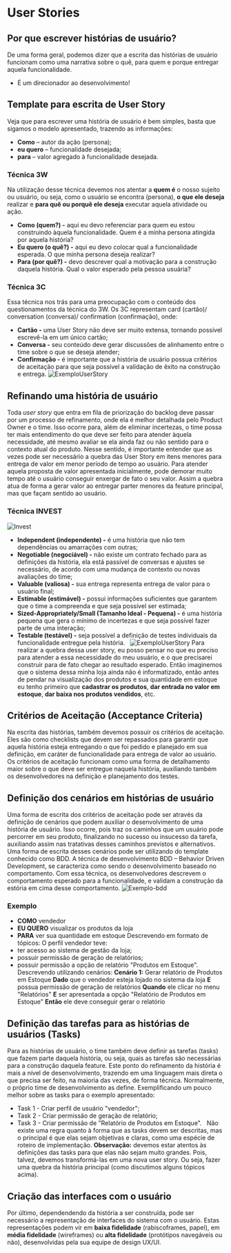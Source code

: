 # User Stories
## Por que escrever histórias de usuário?
De uma forma geral, podemos dizer que a escrita das histórias de usuário funcionam como uma narrativa sobre o quê, para quem e porque entregar aquela funcionalidade.
- É um direcionador ao desenvolvimento!
## Template para escrita de User Story
Veja que para escrever uma história de usuário é bem simples, basta que sigamos o modelo apresentado, trazendo as informações:
- **Como** – autor da ação (persona);
- **eu quero** – funcionalidade desejada;
- **para** – valor agregado à funcionalidade desejada.
### Técnica 3W 
Na utilização desse técnica devemos nos atentar a **quem é** o nosso sujeito ou usuário, ou seja, como o usuário se encontra (persona), **o que ele deseja** realizar e **para quê ou porquê ele deseja** executar aquela atividade ou ação.
- **Como (quem?) -** aqui eu devo referenciar para quem eu estou construindo àquela funcionalidade. Quem é a minha persona atingida por aquela história?
- **Eu quero (o quê?) -** aqui eu devo colocar qual a funcionalidade esperada. O que minha persona deseja realizar?
- **Para (por quê?) -** devo descrever qual a motivação para a construção daquela história. Qual o valor esperado pela pessoa usuária? 
### Técnica 3C
Essa técnica nos trás para uma preocupação com o conteúdo dos questionamentos da técnica do 3W. Os 3C representam card (cartão)/ conversation (conversa)/ confirmation (confirmação), onde:
- **Cartão -** uma User Story não deve ser muito extensa, tornando possível escrevê-la em um único cartão;
- **Conversa -** seu conteúdo deve gerar discussões de alinhamento entre o time sobre o que se deseja atender;
- **Confirmação -** é importante que a história de usuário possua critérios de aceitação para que seja possível a validação de êxito na construção e entrega.
![ExemploUserStory](https://github.com/ItzOliver/Programa_de_Bolsas_AWS_for_Software_Quality_Test_Automation/blob/pb_sprint3/src/ExemploUserStory.png?raw=true)
## Refinando uma história de usuário
Toda *user story* que entra em fila de priorização do backlog deve passar por um processo de refinamento, onde ela é melhor detalhada pelo Product Owner e o time. Isso ocorre para, além de eliminar incertezas, o time possa ter mais entendimento do que deve ser feito para atender àquela necessidade, até mesmo avaliar se ela ainda faz ou não sentido para o contexto atual do produto.
Nesse sentido, é importante entender que as vezes pode ser necessário a quebra das User Story em itens menores para entrega de valor em menor período de tempo ao usuário. Para atender aquela proposta de valor apresentada inicialmente, pode demorar muito tempo até o usuário conseguir enxergar de fato o seu valor. Assim a quebra atua de forma a gerar valor ao entregar parter menores da feature principal, mas que façam sentido ao usuário.
### Técnica INVEST
![Invest](https://github.com/ItzOliver/Programa_de_Bolsas_AWS_for_Software_Quality_Test_Automation/blob/pb_sprint3/src/Invest.png?raw=true)
- **Independent (independente) -** é uma história que não tem dependências ou amarrações com outras;
- **Negotiable (negociável) -** não existe um contrato fechado para as definições da história, ela está passível de conversas e ajustes se necessário, de acordo com uma mudança de contexto ou novas avaliações do time;
- **Valuable (valiosa) -** sua entrega representa entrega de valor para o usuário final;
- **Estimable (estimável) -** possui informações suficientes que garantem que o time a compreenda e que seja possível ser estimada;
- **Sized-Appropriately/Small (Tamanho Ideal - Pequena) -** é uma história pequena que gera o mínimo de incertezas e que seja possível fazer parte de uma interação;
- **Testable (testável) -** seja possível a definição de testes individuais da funcionalidade entregue pela história.
&nbsp;
![ExemploUserStory](https://github.com/ItzOliver/Programa_de_Bolsas_AWS_for_Software_Quality_Test_Automation/blob/pb_sprint3/src/ExemploUserStory.png?raw=true)
Para realizar a quebra dessa user story, eu posso pensar no que eu preciso para atender a essa necessidade do meu usuário, e o que precisarei construir para de fato chegar ao resultado esperado. Então imaginemos que o sistema dessa minha loja ainda não é informatizado, então antes de pendar na visualização dos produtos e sua quantidade em estoque eu tenho primeiro que **cadastrar os produtos**, **dar entrada no valor em estoque**, **dar baixa nos produtos vendidos**, etc.
## Critérios de Aceitação (Acceptance Criteria)
Na escrita das histórias, também devemos possuir os critérios de aceitação. Eles são como checklists que devem ser repassados para garantir que aquela história esteja entregando o que foi pedido e planejado em sua definição, em caráter de funcionalidade para entrega de valor ao usuário. Os critérios de aceitação funcionam como uma forma de detalhamento maior sobre o que deve ser entregue naquela história, auxiliando também os desenvolvedores na definição e planejamento dos testes.
## Definição dos cenários em histórias de usuário
Uma forma de escrita dos critérios de aceitação pode ser através da definição de cenários que podem auxiliar o desenvolvimento de uma história de usuário. Isso ocorre, pois traz os caminhos que um usuário pode percorrer em seu produto, finalizando no sucesso ou insucesso da tarefa, auxiliando assim nas tratativas desses caminhos previstos e alternativos.
Uma forma de escrita desses cenários pode ser utilizando do template conhecido como BDD. A técnica de desenvolvimento BDD – Behavior Driven Development, se caracteriza como sendo o desenvolvimento baseado no comportamento. Com essa técnica, os desenvolvedores descrevem o comportamento esperado para a funcionalidade, e validam a construção da estória em cima desse comportamento.
![Exemplo-bdd](https://github.com/ItzOliver/Programa_de_Bolsas_AWS_for_Software_Quality_Test_Automation/blob/pb_sprint3/src/Exemplo-bdd.png?raw=true)
### Exemplo
- **COMO** vendedor
- **EU QUERO** visualizar os produtos da loja
- **PARA** ver sua quantidade em estoque
Descrevendo em formato de tópicos:
O perfil vendedor teve:
- ter acesso ao sistema de gestão da loja;
- possuir permissão de geração de relatórios;
- possuir permissão a opção de relatório "Produtos em Estoque".
Descrevendo utilizando cenários:
**Cenário 1:** Gerar relatório de Produtos em Estoque
**Dado** que o vendedor esteja lojado no sistema da loja
    **E** possua permissão de geração de relatórios
**Quando** ele clicar no menu "Relatórios"
    **E** ser apresentada a opção "Relatório de Produtos em Estoque"
**Então** ele deve conseguir gerar o relatório
## Definição das tarefas para as histórias de usuários (Tasks)
Para as histórias de usuário, o time também deve definir as tarefas (tasks) que fazem parte daquela história, ou seja, quais as tarefas são necessárias para a construção daquela feature. Este ponto do refinamento da história é mais a nível de desenvolvimento, trazendo em uma linguagem mais direta o que precisa ser feito, na maioria das vezes, de forma técnica. Normalmente, o próprio time de desenvolvimento as define.
Exemplificando um pouco melhor sobre as tasks para o exemplo apresentado:
- Task 1 - Criar perfil de usuário "vendedor";
- Task 2 - Criar permissão de geração de relatório;
- Task 3 - Criar permissão de "Relatório de Produtos em Estoque".
&nbsp;
Não existe uma regra quanto à forma que as tasks devem ser descritas, mas o principal é que elas sejam objetivas e claras, como uma espécie de roteiro de implementação.
**Observação:** devemos estar atentos às definições das tasks para que elas não sejam muito grandes. Pois, talvez, devemos transformá-las em uma nova user story. Ou seja, fazer uma quebra da história principal (como discutimos alguns tópicos acima).
## Criação das interfaces com o usuário
Por último, dependendendo da história a ser construída, pode ser necessário a representação de interfaces do sistema com o usuário. Estas representações podem vir em **baixa fidelidade** (rabiscoframes, papel), em **média fidelidade** (wireframes) ou **alta fidelidade** (protótipos navegáveis ou não), desenvolvidas pela sua equipe de design UX/UI.